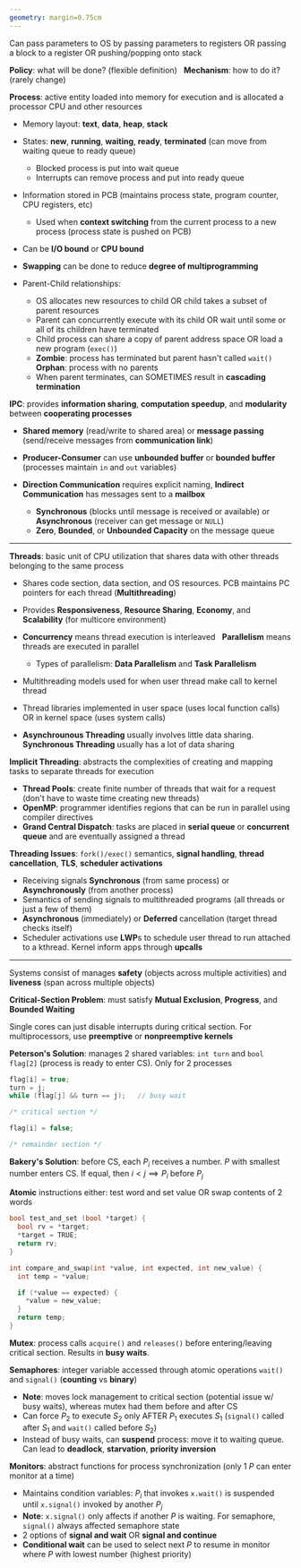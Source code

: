 ```yaml
---
geometry: margin=0.75cm
---
```


Can pass parameters to OS by passing parameters to registers OR passing a block to a register OR pushing/popping onto stack

**Policy**: what will be done? (flexible definition) &nbsp; **Mechanism**: how to do it? (rarely change)

**Process**: active entity loaded into memory for execution and is allocated a processor CPU and other resources

- Memory layout: **text**, **data**, **heap**, **stack**
- States: **new**, **running**, **waiting**, **ready**, **terminated** (can move from waiting queue to ready queue)
  - Blocked process is put into wait queue
  - Interrupts can remove process and put into ready queue
- Information stored in PCB (maintains process state, program counter, CPU registers, etc)

  - Used when **context switching** from the current process to a new process (process state is pushed on PCB)

- Can be **I/O bound** or **CPU bound**
- **Swapping** can be done to reduce **degree of multiprogramming**
- Parent-Child relationships:

  - OS allocates new resources to child OR child takes a subset of parent resources
  - Parent can concurrently execute with its child OR wait until some or all of its children have terminated
  - Child process can share a copy of parent address space OR load a new program (`exec()`)
  - **Zombie**: process has terminated but parent hasn't called `wait()` &nbsp; **Orphan**: process with no parents
  - When parent terminates, can SOMETIMES result in **cascading termination**

**IPC**: provides **information sharing**, **computation speedup**, and **modularity** between **cooperating processes**

  - **Shared memory** (read/write to shared area) or **message passing** (send/receive messages from **communication link**)
  - **Producer-Consumer** can use **unbounded buffer** or **bounded buffer** (processes maintain `in` and `out` variables)
  - **Direction Communication** requires explicit naming, **Indirect Communication** has messages sent to a **mailbox**

    - **Synchronous** (blocks until message is received or available) or **Asynchronous** (receiver can get message or `NULL`)
    - **Zero**, **Bounded**, or **Unbounded Capacity** on the message queue

***

**Threads**: basic unit of CPU utilization that shares data with other threads belonging to the same process

  - Shares code section, data section, and OS resources. PCB maintains PC pointers for each thread (**Multithreading**)
  - Provides **Responsiveness**, **Resource Sharing**, **Economy**, and **Scalability** (for multicore environment)
  - **Concurrency** means thread execution is interleaved &nbsp; **Parallelism** means threads are executed in parallel

    - Types of parallelism: **Data Parallelism** and **Task Parallelism**
  - Multithreading models used for when user thread make call to kernel thread
  - Thread libraries implemented in user space (uses local function calls) OR in kernel space (uses system calls)
  - **Asynchrounous Threading** usually involves little data sharing. **Synchronous Threading** usually has a lot of data sharing

**Implicit Threading**: abstracts the complexities of creating and mapping tasks to separate threads for execution

  - **Thread Pools**: create finite number of threads that wait for a request (don't have to waste time creating new threads)
  - **OpenMP**: programmer identifies regions that can be run in parallel using compiler directives
  - **Grand Central Dispatch**: tasks are placed in **serial queue** or **concurrent queue** and are eventually assigned a thread

**Threading Issues**: `fork()/exec()` semantics, **signal handling**, **thread cancellation**, **TLS**, **scheduler activations**

  - Receiving signals **Synchronous** (from same process) or **Asynchronously** (from another process)
  - Semantics of sending signals to multithreaded programs (all threads or just a few of them)
  - **Asynchronous** (immediately) or **Deferred** cancellation (target thread checks itself)
  - Scheduler activations use **LWP**s to schedule user thread to run attached to a kthread. Kernel inform apps through **upcalls**

***

Systems consist of manages **safety** (objects across multiple activities) and **liveness** (span across multiple objects)

**Critical-Section Problem**: must satisfy **Mutual Exclusion**, **Progress**, and **Bounded Waiting**

Single cores can just disable interrupts during critical section. For multiprocessors, use **preemptive** or **nonpreemptive kernels**

**Peterson's Solution**: manages 2 shared variables: `int turn` and `bool flag[2]` (process is ready to enter CS). Only for 2 processes

```C
flag[i] = true;
turn = j;
while (flag[j] && turn == j);   // busy wait

/* critical section */

flag[i] = false;

/* remainder section */
```

**Bakery's Solution**: before CS, each $P_i$ receives a number. $P$ with smallest number enters CS. If equal, then $i < j \implies P_i$ before $P_j$

**Atomic** instructions either: test word and set value OR swap contents of $2$ words

```C
bool test_and_set (bool *target) {
  bool rv = *target;
  *target = TRUE;
  return rv;
}

int compare_and_swap(int *value, int expected, int new_value) {
  int temp = *value;

  if (*value == expected) {
    *value = new_value;
  }
  return temp;
}
```

**Mutex**: process calls `acquire()` and `releases()` before entering/leaving critical section. Results in **busy waits**.

**Semaphores**: integer variable accessed through atomic operations `wait()` and `signal()` (**counting** vs **binary**)

  - **Note**: moves lock management to critical section (potential issue w/ busy waits), whereas mutex had them before and after CS
  - Can force $P_2$ to execute $S_2$ only AFTER $P_1$ executes $S_1$ (`signal()` called after $S_1$ and `wait()` called before $S_2$)
  - Instead of busy waits, can **suspend** process: move it to waiting queue. Can lead to **deadlock**, **starvation**, **priority inversion**

**Monitors**: abstract functions for process synchronization (only 1 $P$ can enter monitor at a time)

  - Maintains condition variables: $P_i$ that invokes `x.wait()` is suspended until `x.signal()` invoked by another $P_j$
  - **Note**: `x.signal()` only affects if another $P$ is waiting. For semaphore, `signal()` always affected semaphore state
  - $2$ options of **signal and wait** OR **signal and continue**
  - **Conditional wait** can be used to select next $P$ to resume in monitor where $P$ with lowest number (highest priority)
